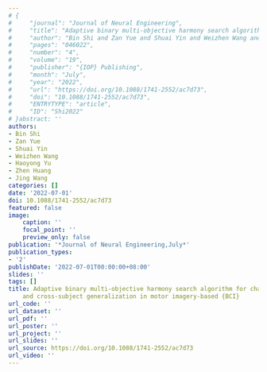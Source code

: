 ```yaml
---
# {
#     "journal": "Journal of Neural Engineering",
#     "title": "Adaptive binary multi-objective harmony search algorithm for channel selection and cross-subject generalization in motor imagery-based {BCI}",
#     "author": "Bin Shi and Zan Yue and Shuai Yin and Weizhen Wang and Haoyong Yu and Zhen Huang and Jing Wang",
#     "pages": "046022",
#     "number": "4",
#     "volume": "19",
#     "publisher": "{IOP} Publishing",
#     "month": "July",
#     "year": "2022",
#     "url": "https://doi.org/10.1088/1741-2552/ac7d73",
#     "doi": "10.1088/1741-2552/ac7d73",
#     "ENTRYTYPE": "article",
#     "ID": "Shi2022"
# }abstract: ''
authors:
- Bin Shi
- Zan Yue
- Shuai Yin
- Weizhen Wang
- Haoyong Yu
- Zhen Huang
- Jing Wang
categories: []
date: '2022-07-01'
doi: 10.1088/1741-2552/ac7d73
featured: false
image:
    caption: ''
    focal_point: ''
    preview_only: false
publication: '*Journal of Neural Engineering,July*'
publication_types:
- '2'
publishDate: '2022-07-01T00:00:00+08:00'
slides: ''
tags: []
title: Adaptive binary multi-objective harmony search algorithm for channel selection
    and cross-subject generalization in motor imagery-based {BCI}
url_code: ''
url_dataset: ''
url_pdf: ''
url_poster: ''
url_project: ''
url_slides: ''
url_source: https://doi.org/10.1088/1741-2552/ac7d73
url_video: ''
---
```

